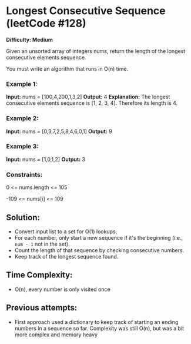 # Longest Consecutive Sequence (leetCode #128)

**Difficulty: Medium**


Given an unsorted array of integers nums, return the length of the longest consecutive elements sequence.

You must write an algorithm that runs in O(n) time.

 

### Example 1:

**Input:** nums = [100,4,200,1,3,2]
**Output:** 4
**Explanation:** The longest consecutive elements sequence is [1, 2, 3, 4]. Therefore its length is 4.
### Example 2:

**Input:** nums = [0,3,7,2,5,8,4,6,0,1]
**Output:** 9
### Example 3:

**Input:** nums = [1,0,1,2]
**Output:** 3
 

### Constraints:

0 <= nums.length <= 105

-109 <= nums[i] <= 109

## Solution:
- Convert input list to a set for O(1) lookups.
- For each number, only start a new sequence if it's the beginning (i.e., `num - 1` not in the set).
- Count the length of that sequence by checking consecutive numbers.
- Keep track of the longest sequence found.
  
## Time Complexity:
- O(n), every number is only visited once

## Previous attempts:
- First approach used a dictionary to keep track of starting an ending numbers in a sequence so far. Complexity was still O(n), but was a bit more complex and memory heavy
